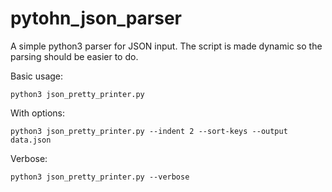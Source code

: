 # pytohn_json_parser
A simple python3 parser for JSON input. The script is made dynamic so the parsing should be easier to do.  


Basic usage:  
```  
python3 json_pretty_printer.py
```
With options:  
```
python3 json_pretty_printer.py --indent 2 --sort-keys --output data.json
```

Verbose:  
```
python3 json_pretty_printer.py --verbose
```

